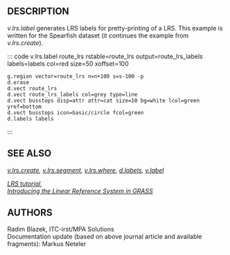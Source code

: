 ## DESCRIPTION

*v.lrs.label* generates LRS labels for pretty-printing of a LRS. This
example is written for the Spearfish dataset (it continues the example
from *v.lrs.create*).

::: code
    v.lrs.label route_lrs rstable=route_lrs output=route_lrs_labels \
                labels=labels col=red size=50 xoffset=100

    g.region vector=route_lrs n=n+100 s=s-100 -p
    d.erase
    d.vect route_lrs
    d.vect route_lrs_labels col=grey type=line
    d.vect busstops disp=attr attr=cat size=10 bg=white lcol=green yref=bottom
    d.vect busstops icon=basic/circle fcol=green
    d.labels labels
:::

## SEE ALSO

*[v.lrs.create](v.lrs.create.html), [v.lrs.segment](v.lrs.segment.html),
[v.lrs.where](v.lrs.where.html), [d.labels](d.labels.html),
[v.label](v.label.html)*

*[LRS tutorial](lrs.html),\
[Introducing the Linear Reference System in
GRASS](http://gisws.media.osaka-cu.ac.jp/grass04/viewpaper.php?id=50)*

## AUTHORS

Radim Blazek, ITC-irst/MPA Solutions\
Documentation update (based on above journal article and available
fragments): Markus Neteler
